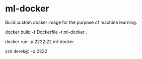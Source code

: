 # ml-docker
Build custom docker image for the purpose of machine learning.


docker build -f Dockerfile -t ml-docker .

docker run -p 2222:22 ml-docker

ssh derek@<host> -p 2222
